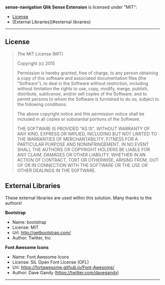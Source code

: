 **sense-navigation Qlik Sense Extension** is licensed under "MIT":

* [License](#license)
* [External Libraries](#external libraries)

---

## License

>
> The MIT License (MIT)
>
> Copyright (c) 2015
>
> Permission is hereby granted, free of charge, to any person obtaining a copy
> of this software and associated documentation files (the &#34;Software&#34;), to deal
> in the Software without restriction, including without limitation the rights
> to use, copy, modify, merge, publish, distribute, sublicense, and/or sell
> copies of the Software, and to permit persons to whom the Software is
> furnished to do so, subject to the following conditions:
>
> The above copyright notice and this permission notice shall be included in all
> copies or substantial portions of the Software.
>
> THE SOFTWARE IS PROVIDED &#34;AS IS&#34;, WITHOUT WARRANTY OF ANY KIND, EXPRESS OR
> IMPLIED, INCLUDING BUT NOT LIMITED TO THE WARRANTIES OF MERCHANTABILITY,
> FITNESS FOR A PARTICULAR PURPOSE AND NONINFRINGEMENT. IN NO EVENT SHALL THE
> AUTHORS OR COPYRIGHT HOLDERS BE LIABLE FOR ANY CLAIM, DAMAGES OR OTHER
> LIABILITY, WHETHER IN AN ACTION OF CONTRACT, TORT OR OTHERWISE, ARISING FROM,
> OUT OF OR IN CONNECTION WITH THE SOFTWARE OR THE USE OR OTHER DEALINGS IN THE
> SOFTWARE.
>

## External Libraries

These external libraries are used within this solution. Many thanks to the authors!

**Bootstrap**
* Name: bootstrap
* License: MIT
* Url: http://getbootstrap.com/
* Author: Twitter, Inc

**Font Awesome Icons**
* Name: Font Awesome Icons
* License: SIL Open Font License (OFL)
* Url: https://fortawesome.github.io/Font-Awesome/
* Author: Dave Gandy (https://twitter.com/davegandy)

---
